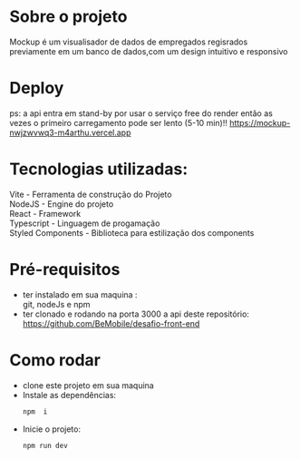 # Sobre o projeto

Mockup é um visualisador de dados  de empregados  regisrados  previamente em um banco de dados,com um design intuitivo e responsivo

# Deploy 
ps: a api  entra em stand-by por usar o  serviço free do render então as vezes o primeiro carregamento pode ser lento (5-10 min)!! 
https://mockup-nwjzwvwq3-m4arthu.vercel.app
# Tecnologias utilizadas:

Vite - Ferramenta de construção do Projeto <br/>
NodeJS - Engine do projeto <br/>
React - Framework <br/>
Typescript - Linguagem de progamação <br/>
Styled Components - Biblioteca para estilização dos components <br/>

# Pré-requisitos 
-  ter instalado em sua maquina : <br/>
   git, nodeJs e npm
- ter clonado e rodando  na porta 3000 a api deste repositório: https://github.com/BeMobile/desafio-front-end

# Como rodar 
- clone este projeto em sua maquina <br/>
- Instale as dependências: 
  ```cmd
  npm  i
  ```
- Inicie o  projeto:
  ```cmd
  npm run dev
  ```
